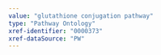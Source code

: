 ```yaml
---
value: "glutathione conjugation pathway"
type: "Pathway Ontology"
xref-identifier: "0000373"
xref-dataSource: "PW"
---
```

